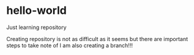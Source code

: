 # hello-world
Just learning repository

Creating repository is not as difficult as it seems but there are important steps to take note of 
I am also creating a branch!!!
